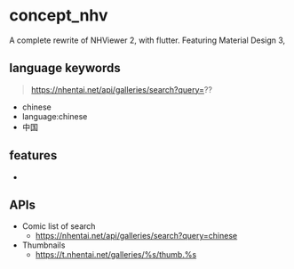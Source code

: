 # concept_nhv

A complete rewrite of NHViewer 2, with flutter. Featuring Material Design 3, 

## language keywords

> https://nhentai.net/api/galleries/search?query=??

- chinese
- language:chinese
- 中国

## features

- 

## APIs

- Comic list of search
  - https://nhentai.net/api/galleries/search?query=chinese
- Thumbnails
  - https://t.nhentai.net/galleries/%s/thumb.%s